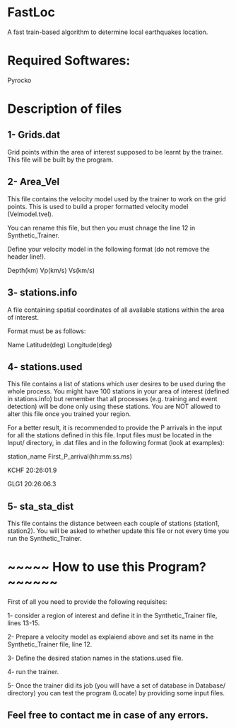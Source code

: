# FastLoc
A fast train-based algorithm to determine local earthquakes location.

# Required Softwares:
Pyrocko

# Description of files

1- Grids.dat
------------

Grid points within the area of interest supposed to be learnt by the trainer. This file will be built by the program.


2- Area_Vel
------------

This file contains the velocity model used by the trainer to work on the grid points. This is used to build a proper formatted velocity model (Velmodel.tvel).

You can rename this file, but then you must chnage the line 12 in Synthetic_Trainer.

Define your velocity model in the following format (do not remove the header line!).

Depth(km)  Vp(km/s)  Vs(km/s)  


3- stations.info
-----------------

A file containing spatial coordinates of all available stations within the area of interest.

Format must be as follows:

Name Latitude(deg) Longitude(deg)

4- stations.used
----------------

This file contains a list of stations which user desires to be used during the whole process. You might have 100 stations in your area of interest (defined in stations.info) but remember that all processes (e.g. training and event detection) will be done only using these stations. You are NOT allowed to alter this file once you trained your region.

For a better result, it is recommended to provide the P arrivals in the input for all the stations defined in this file. Input files must be located in the Input/ directory, in .dat files and in the following format (look at examples):

station_name First_P_arrival(hh:mm:ss.ms)

KCHF 20:26:01.9

GLG1 20:26:06.3

5- sta_sta_dist
--------------

This file contains the distance between each couple of stations (station1, station2). You will be asked to whether update this file or not every time you run the Synthetic_Trainer.

# ~~~~~ How to use this Program? ~~~~~~

First of all you need to provide the following requisites:

1- consider a region of interest and define it in the Synthetic_Trainer file, lines 13-15.

2- Prepare a velocity model as explaiend above and set its name in the Synthetic_Trainer file, line 12.

3- Define the desired station names in the stations.used file.

4- run the trainer.

5- Once the trainer did its job (you will have a set of database in Database/ directory) you can test the program (Locate) by providing some input files.

Feel free to contact me in case of any errors.
----------------------------------------
















